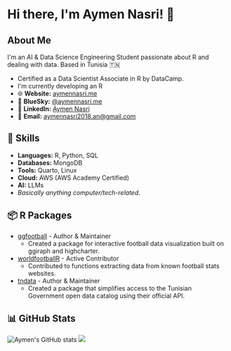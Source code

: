 # Hi there, I'm Aymen Nasri! 👋

## About Me

I'm an AI & Data Science Engineering Student passionate about R and dealing with data. Based in Tunisia 🇹🇳
- Certified as a Data Scientist Associate in R by DataCamp.
- I'm currently developing an R 
- 🌐 **Website:** [aymennasri.me](https://aymennasri.me)
- 🦋 **BlueSky:** [@aymennasri.me](https://bsky.app/profile/aymennasri.me)
- 💼 **LinkedIn:** [Aymen Nasri](https://linkedin.com/in/aymennasri)
- 📧 **Email:** [aymennasri2018.an@gmail.com](mailto:aymennasri2018.an@gmail.com)

## 🚀 Skills
- **Languages:** R, Python, SQL
- **Databases:** MongoDB
- **Tools:** Quarto, Linux
- **Cloud:** AWS (AWS Academy Certified)
- **AI:** LLMs
- *Basically anything computer/tech-related*.

## 📦 R Packages
- [ggfootball](https://github.com/aymennasri/ggfootball) - Author & Maintainer
  - Created a package for interactive football data visualization built on ggiraph and highcharter.
- [worldfootballR](https://github.com/JaseZiv/worldfootballR) - Active Contributor
  - Contributed to functions extracting data from known football stats websites.
- [tndata](https://github.com/aymennasri/tndata) - Author & Maintainer
  - Created a package that simplifies access to the Tunisian Government open data catalog using their official API. 

## 📊 GitHub Stats
![Aymen's GitHub stats](http://github-profile-summary-cards.vercel.app/api/cards/profile-details?username=aymennasri&show_icons=true&theme=github_dark)
![](http://github-profile-summary-cards.vercel.app/api/cards/stats?username=aymennasri&theme=github_dark)
